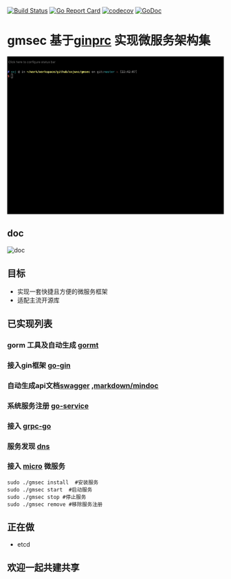 [![Build Status](https://travis-ci.org/xxjwxc/gmsec.svg?branch=master)](https://travis-ci.org/xxjwxc/gmsec)
[![Go Report Card](https://goreportcard.com/badge/github.com/xxjwxc/gmsec)](https://goreportcard.com/report/github.com/xxjwxc/gmsec)
[![codecov](https://codecov.io/gh/xxjwxc/gmsec/branch/master/graph/badge.svg)](https://codecov.io/gh/xxjwxc/gmsec)
[![GoDoc](https://godoc.org/github.com/xxjwxc/gmsec?status.svg)](https://godoc.org/github.com/xxjwxc/gmsec)

# gmsec 基于[ginprc](https://github.com/xxjwxc/ginrpc) 实现微服务架构集

![img](/image/ginrpc.gif)

## doc 

![doc](/image/ginrpc_doc.gif)

## 目标 
- 实现一套快捷且方便的微服务框架
- 适配主流开源库

## 已实现列表
### gorm 工具及自动生成 [gormt](https://github.com/xxjwxc/gormt)
### 接入gin框架 [go-gin](https://github.com/gin-gonic/gin)
### 自动生成api文档[swagger](https://swagger.io/) ,[markdown/mindoc](https://www.iminho.me/)
### 系统服务注册 [go-service](https://github.com/xxjwxc/go-service)
### 接入 [grpc-go](https://github.com/grpc/grpc-go)
### 服务发现 [dns](github.com/micro/mdns)
### 接入 [micro](https://github.com/gmsec/micro) 微服务

```
sudo ./gmsec install  #安装服务
sudo ./gmsec start  #启动服务
sudo ./gmsec stop #停止服务
sudo ./gmsec remove #移除服务注册
```


## 正在做
- etcd 

## 欢迎一起共建共享